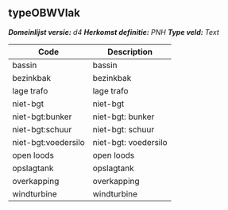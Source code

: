 ## typeOBWVlak

*__Domeinlijst versie:__ d4*
*__Herkomst definitie:__ PNH*
*__Type veld:__ Text*

|__Code__ |__Description__	|
|	---	|	---	|
| bassin | bassin |
| bezinkbak | bezinkbak |
| lage trafo | lage trafo |
| niet-bgt | niet-bgt |
| niet-bgt:bunker | niet-bgt: bunker |
| niet-bgt:schuur | niet-bgt: schuur |
| niet-bgt:voedersilo | niet-bgt: voedersilo |
| open loods | open loods |
| opslagtank | opslagtank |
| overkapping | overkapping |
| windturbine | windturbine |

